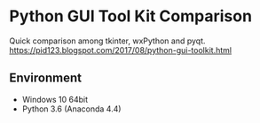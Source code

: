 ﻿# Python GUI Tool Kit Comparison
Quick comparison among tkinter, wxPython and pyqt. 
https://pid123.blogspot.com/2017/08/python-gui-toolkit.html

## Environment
* Windows 10 64bit
* Python 3.6 (Anaconda 4.4)
